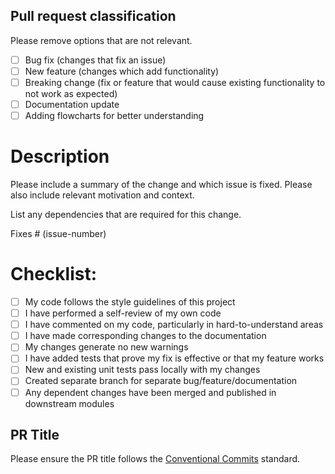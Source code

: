 ## Pull request classification

Please remove options that are not relevant.

- [ ] Bug fix (changes that fix an issue)
- [ ] New feature (changes which add functionality)
- [ ] Breaking change (fix or feature that would cause existing functionality to not work as expected)
- [ ] Documentation update
- [ ] Adding flowcharts for better understanding

# Description

Please include a summary of the change and which issue is fixed. Please also include relevant motivation and context. 

List any dependencies that are required for this change.

Fixes # (issue-number)

# Checklist:

- [ ] My code follows the style guidelines of this project
- [ ] I have performed a self-review of my own code
- [ ] I have commented on my code, particularly in hard-to-understand areas
- [ ] I have made corresponding changes to the documentation
- [ ] My changes generate no new warnings
- [ ] I have added tests that prove my fix is effective or that my feature works
- [ ] New and existing unit tests pass locally with my changes
- [ ] Created separate branch for separate bug/feature/documentation
- [ ] Any dependent changes have been merged and published in downstream modules

## PR Title
Please ensure the PR title follows the [Conventional Commits](https://www.conventionalcommits.org/) standard.
